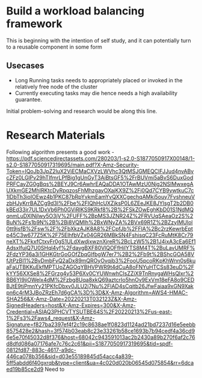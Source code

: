 # Build a workload balancing framework 
This is beginning with the intention of self study, and it can potentially
turn to a reusable component in some form
## Usecases
- Long Running tasks needs to appropriately placed or invoked in the relatively free node of the cluster
- Currently executing tasks may die hence needs a high availability guarantee.

Initial problem-solving and research would be along this line. 

# Research Materials 
Following algorithm presents a good work - https://pdf.sciencedirectassets.com/280203/1-s2.0-S1877050917X00148/1-s2.0-S1877050917319695/main.pdf?X-Amz-Security-Token=IQoJb3JpZ2luX2VjECMaCXVzLWVhc3QtMSJGMEQCIFJJud4nvABvcZFz0LGlPv29hTIfmrLPfBig1gUnGyT3AiBtsGF5%2FrBUVmi5aBvS6DuxGodPRFCayZG0gBqs%2BEYJ9Cr6AwhrEAQaDDA1OTAwMzU0Njg2NSIMwxegAUXkmGE2MhIRKtcDyRpqzosFhMhzgayOXajKX9Z%2Fj0Qd7CYB9ywtkuC7c1lDbTh3ioIOEwz4b1PKC87bRpYvkmEamYvQXXCgechqAMki5ouy7FvshneuVzbHJyKrrBAZCg9d3I%2Fbe%2FIQhHcUXZjksP0L6ZEeJKE8JYlsgT2b2DB0kBEd33ir7UL1DxVb6Ph0GViRlKS9KRkf8%2B%2FSkZOwEghKbD01S1NdMQqnmLuDXINjIwy5O3jV%2FUFF%2BpMS3JZNR24Z%2FRVUqSAeaOz2S%2BuN%2Fs1b9N%2B%2Bi8VQMlh%2BxWNyZA%2BVx69R1Z%2BZzyIMUlol0tt9jsfB%2Fsw%2F%2FbXkzAJK8A8%2FCpfJb%2FFlA%2Bc2rzKewrbEptp45C3w677Z5K%2F75ElhfbVZx04GR26MBkSN4FshisqC23FcRuMtK8Cr79neXT%2FkxfCtxvFr0gS1ULdXwdjxwznXjreR%2BcLzW5%2B1J4ixA3cEa6Ef1AdsxIfujQ7U0SHql4yf%2FdaygBXF80VlQOFfHiIYTS8M4T%2BuLavUMRF%2FdzYP36a3i1GHKGtrGoGOfZbqGIfbgW7er7%2B2%2Fb9t%2BShcGOA58VfJtPzBI1%2BvDmbFvQ2aDx89mQROyOvqjb3%2FooU5pcoRKpKhWnn0s6kuaFaUTBKKuEkfMPTUoZAGOqYBHVPWR9t4dCuA8oFNYuHTCSs83euD%2FkYY56XXSe8%2FGrzg4y53P6Xv0CYUWnwhCIsZZiX9TnRnygaWHsQlxr%2BB6YI9jiOWelx4dM%2Fzbg8Uqa8xkQ69aztcrIo5hnOv9ExVm18eFA8o9CEDBJtE9tjPmnYy21PKfcDbxv0JLU2j7Nu%2FlAD4sCqitb26JfwFaiaa9xGN9Xakpn6c4rM3JBoZRzEh7d6gCA%3D%3D&X-Amz-Algorithm=AWS4-HMAC-SHA256&X-Amz-Date=20220213T032123Z&X-Amz-SignedHeaders=host&X-Amz-Expires=300&X-Amz-Credential=ASIAQ3PHCVTYSUTBE64S%2F20220213%2Fus-east-1%2Fs3%2Faws4_request&X-Amz-Signature=f827ba2397ef4f2c19c8638ae1f0823d1124ad21bd7237d16e5eebb8575428e2&hash=3f574b03eab8c23e33261b58ce1693b7b94cedf4a36cd96e5e70f45032d8f376&host=68042c943591013ac2b2430a89b270f6af2c76d8dfd086a07176afe7c76c2c61&pii=S1877050917319695&tid=spdf-0812fd87-883c-4617-a9dc-446ca078b356&sid=d03e55189845d54acc4a839-5ff5abdd6f40gxrqb&type=client&ua=4c020d020b06545d075854&rr=6dcaed19b85ce2d9
Need to 